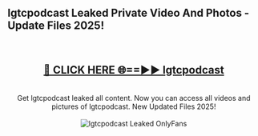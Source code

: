 <h2>lgtcpodcast Leaked Private Video And Photos - Update Files 2025!</h2>
<br>
<div align="center">
<h2><a href="https://top-ai-tools.click/QrbHav" rel="nofollow">🔴 CLICK HERE 🌐==►► lgtcpodcast</a></h2>
<br>
Get lgtcpodcast leaked all content. Now you can access all videos and pictures of lgtcpodcast. New Updated Files 2025!
<br>
<br>
<a href="https://top-ai-tools.click/QrbHav" rel="nofollow" data-target="animated-image.originalLink"><img src="https://i.ibb.co.com/WyWwxjT/player-gif2.gif" alt="lgtcpodcast Leaked  OnlyFans" style="max-width: 100%; display: inline-block;" data-target="animated-image.originalImage"></a>
</div>
<br>